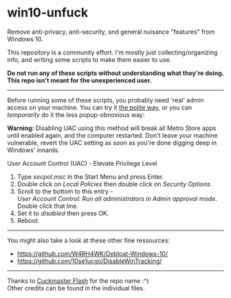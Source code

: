 # win10-unfuck
Remove anti-privacy, anti-security, and general nuisance "features" from Windows 10.

This repository is a community effort. I'm mostly just collecting/organizing info, and writing some scripts to make them easier to use.

**Do not run any of these scripts without understanding what they're doing. This repo isn't meant for the unexperienced user.**

------------------

Before running some  of these scripts, you probably need 'real' admin access on your machine. You can try it [the polite way](https://github.com/dfkt/win10-unfuck/issues/3), or you can *temporarily* do it the less popup-obnoxious way:

**Warning:** Disabling UAC using this method will break all Metro Store apps until enabled again, and the computer restarted. Don't leave your machine vulnerable, revert the UAC setting as soon as you're done digging deep in Windows' innards.

User Account Control (UAC) - Elevate Privilege Level

1. Type *secpol.msc* in the Start Menu and press Enter.  
2. Double click on *Local Policies* then double click on *Security Options*.  
3. Scroll to the bottom to this entry -  
	*User Account Control: Run all administrators in Admin approval mode*.  
	Double click that line.  
4. Set it to *disabled* then press OK.  
5. Reboot.  

-----------------

You might also take a look at these other fine ressources:
- https://github.com/W4RH4WK/Debloat-Windows-10/
- https://github.com/10se1ucgo/DisableWinTracking/

-----------------

Thanks to [Cuckmaster Flash](https://twitter.com/cobaltcuck) for the repo name :^)  
Other credits can be found in the individual files.
